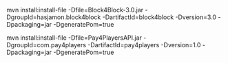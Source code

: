 mvn install:install-file -Dfile=Block4Block-3.0.jar -DgroupId=hasjamon.block4block -DartifactId=block4block -Dversion=3.0 -Dpackaging=jar -DgeneratePom=true

mvn install:install-file -Dfile=Pay4PlayersAPI.jar -DgroupId=com.pay4players -DartifactId=pay4players -Dversion=1.0 -Dpackaging=jar -DgeneratePom=true
